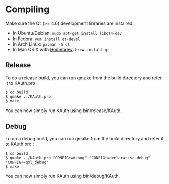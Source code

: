 Compiling
=========

Make sure the Qt (>= 4.6) development libraries are installed:

* In Ubuntu/Debian: `sudo apt-get install libqt4-dev`
* In Fedora:        `yum install qt-devel`
* In Arch Linux:    `pacman -S qt`
* In Mac OS X with [Homebrew](http://mxcl.github.io/homebrew/): `brew install qt`


Release
-------

To do a release build, you can run qmake from the build directory and refer
it to KAuth.pro :

    $ cd build
    $ qmake ../KAuth.pro
    $ make

You can now simply run KAuth using bin/release/KAuth.


Debug
-----
To do a debug build, you can run qmake from the build directory and refer
it to KAuth.pro :

    $ cd build
    $ qmake ../KAuth.pro "CONFIG+=debug" "CONFIG+=declarative_debug" "CONFIG+=qml_debug"
    $ make

You can now simply run KAuth using bin/debug/KAuth.